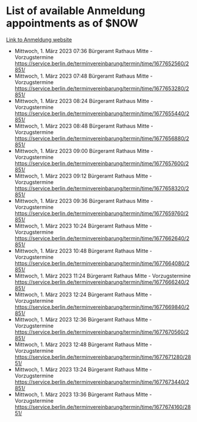 # List of available Anmeldung appointments as of $NOW
[Link to Anmeldung website](https://service.berlin.de/terminvereinbarung/termin/tag.php?termin=1&anliegen[]=120686&dienstleisterlist=122210,122217,327316,122219,327312,122227,327314,122231,327346,122243,327348,122254,122252,329742,122260,329745,122262,329748,122271,327278,122273,327274,122277,327276,330436,122280,327294,122282,327290,122284,327292,122291,327270,122285,327266,122286,327264,122296,327268,150230,329760,122297,327286,122294,327284,122312,329763,122314,329775,122304,327330,122311,327334,122309,327332,317869,122281,327352,122279,329772,122283,122276,327324,122274,327326,122267,329766,122246,327318,122251,327320,122257,327322,122208,327298,122226,327300&herkunft=http%3A%2F%2Fservice.berlin.de%2Fdienstleistung%2F120686%2F)
- Mittwoch, 1. März 2023 07:36 Bürgeramt Rathaus Mitte - Vorzugstermine https://service.berlin.de/terminvereinbarung/termin/time/1677652560/2851/
- Mittwoch, 1. März 2023 07:48 Bürgeramt Rathaus Mitte - Vorzugstermine https://service.berlin.de/terminvereinbarung/termin/time/1677653280/2851/
- Mittwoch, 1. März 2023 08:24 Bürgeramt Rathaus Mitte - Vorzugstermine https://service.berlin.de/terminvereinbarung/termin/time/1677655440/2851/
- Mittwoch, 1. März 2023 08:48 Bürgeramt Rathaus Mitte - Vorzugstermine https://service.berlin.de/terminvereinbarung/termin/time/1677656880/2851/
- Mittwoch, 1. März 2023 09:00 Bürgeramt Rathaus Mitte - Vorzugstermine https://service.berlin.de/terminvereinbarung/termin/time/1677657600/2851/
- Mittwoch, 1. März 2023 09:12 Bürgeramt Rathaus Mitte - Vorzugstermine https://service.berlin.de/terminvereinbarung/termin/time/1677658320/2851/
- Mittwoch, 1. März 2023 09:36 Bürgeramt Rathaus Mitte - Vorzugstermine https://service.berlin.de/terminvereinbarung/termin/time/1677659760/2851/
- Mittwoch, 1. März 2023 10:24 Bürgeramt Rathaus Mitte - Vorzugstermine https://service.berlin.de/terminvereinbarung/termin/time/1677662640/2851/
- Mittwoch, 1. März 2023 10:48 Bürgeramt Rathaus Mitte - Vorzugstermine https://service.berlin.de/terminvereinbarung/termin/time/1677664080/2851/
- Mittwoch, 1. März 2023 11:24 Bürgeramt Rathaus Mitte - Vorzugstermine https://service.berlin.de/terminvereinbarung/termin/time/1677666240/2851/
- Mittwoch, 1. März 2023 12:24 Bürgeramt Rathaus Mitte - Vorzugstermine https://service.berlin.de/terminvereinbarung/termin/time/1677669840/2851/
- Mittwoch, 1. März 2023 12:36 Bürgeramt Rathaus Mitte - Vorzugstermine https://service.berlin.de/terminvereinbarung/termin/time/1677670560/2851/
- Mittwoch, 1. März 2023 12:48 Bürgeramt Rathaus Mitte - Vorzugstermine https://service.berlin.de/terminvereinbarung/termin/time/1677671280/2851/
- Mittwoch, 1. März 2023 13:24 Bürgeramt Rathaus Mitte - Vorzugstermine https://service.berlin.de/terminvereinbarung/termin/time/1677673440/2851/
- Mittwoch, 1. März 2023 13:36 Bürgeramt Rathaus Mitte - Vorzugstermine https://service.berlin.de/terminvereinbarung/termin/time/1677674160/2851/
